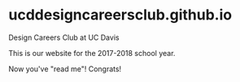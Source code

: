 # ucddesigncareersclub.github.io
Design Careers Club at UC Davis

This is our website for the 2017-2018 school year.

Now you've "read me"! Congrats!
